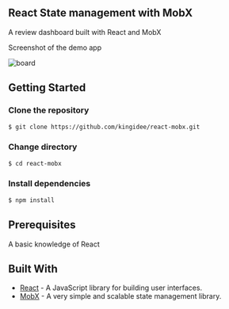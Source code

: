 ## React State management with MobX

A review dashboard built with React and MobX

Screenshot of the demo app

![board](https://user-images.githubusercontent.com/19610753/44892059-a66fe880-acda-11e8-9a9e-6564c8abd26e.png)



## Getting Started

### Clone the repository
```bash
$ git clone https://github.com/kingidee/react-mobx.git
```

### Change directory
```bash
$ cd react-mobx
```

### Install dependencies
```bash
$ npm install
```

## Prerequisites
A basic knowledge of React

## Built With

* [React](https://reactjs.org/) - A JavaScript library for building user interfaces.
* [MobX](https://mobx.js.org/) - A very simple and scalable state management library.
